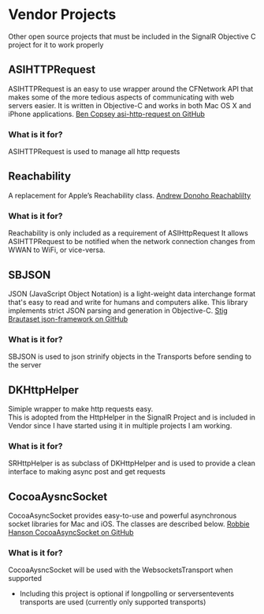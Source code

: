 # Vendor Projects 
Other open source projects that must be included in the SignalR Objective C project for it to work properly

## ASIHTTPRequest
ASIHTTPRequest is an easy to use wrapper around the CFNetwork API that makes some of the more tedious aspects of communicating with web servers easier. It is written in Objective-C and works in both Mac OS X and iPhone applications.
[Ben Copsey asi-http-request on GitHub](https://github.com/pokeb/asi-http-request)

### What is it for?
ASIHTTPRequest is used to manage all http requests


## Reachability
A replacement for Apple’s Reachability class.
[Andrew Donoho Reachablilty](http://blog.ddg.com/?p=24)

### What is it for?
Reachability is only included as a requirement of ASIHttpRequest
It allows ASIHTTPRequest to be notified when the network connection changes from WWAN to WiFi, or vice-versa.


## SBJSON
JSON (JavaScript Object Notation) is a light-weight data interchange format that's easy to read and write for humans and computers alike. This library implements strict JSON parsing and generation in Objective-C.
[Stig Brautaset json-framework on GitHub](https://github.com/stig/json-framework)

### What is it for?
SBJSON is used to json strinify objects in the Transports before sending to the server


## DKHttpHelper
Simiple wrapper to make http requests easy.  
This is adopted from the HttpHelper in the SignalR Project and is included in Vendor since I have started using it in multiple projects I am working.

### What is it for?
SRHttpHelper is as subclass of DKHttpHelper and is used to provide a clean interface to making async post and get requests


## CocoaAysncSocket
CocoaAsyncSocket provides easy-to-use and powerful asynchronous socket libraries for Mac and iOS. The classes are described below.
[Robbie Hanson CocoaAsyncSocket on GitHub](https://github.com/robbiehanson/CocoaAsyncSocket)

### What is it for?
CocoaAysncSocket will be used with the WebsocketsTransport when supported
* Including this project is optional if longpolling or serversentevents transports are used (currently only supported transports)